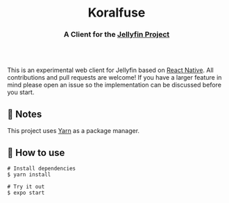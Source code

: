 <h1 align="center">Koralfuse</h1>
<h3 align="center">A Client for the <a href="https://jellyfin.org">Jellyfin Project</a></h3>

<br></br>

This is an experimental web client for Jellyfin based on [React Native](https://reactnative.dev/). All contributions and pull requests are welcome! If you have a larger feature in mind please open an issue so the implementation can be discussed before you start.

## 📒 Notes

This project uses [Yarn](https://yarnpkg.com/getting-started/install) as a package manager.

## 🚀 How to use

```
# Install dependencies
$ yarn install

# Try it out
$ expo start
```
